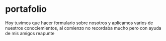 # portafolio
Hoy tuvimos que hacer formulario sobre nosotros y aplicamos varios de nuestros conociemientos, al comienzo no recordaba mucho pero con ayuda de mis amigos reapunte
